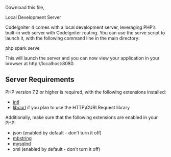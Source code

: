 Download this file,

Local Development Server

CodeIgniter 4 comes with a local development server, leveraging PHP’s built-in web server with CodeIgniter routing. You can use the serve script to launch it, with the following command line in the main directory:

php spark serve

This will launch the server and you can now view your application in your browser at http://localhost:8080.

## Server Requirements

PHP version 7.2 or higher is required, with the following extensions installed: 

- [intl](http://php.net/manual/en/intl.requirements.php)
- [libcurl](http://php.net/manual/en/curl.requirements.php) if you plan to use the HTTP\CURLRequest library

Additionally, make sure that the following extensions are enabled in your PHP:

- json (enabled by default - don't turn it off)
- [mbstring](http://php.net/manual/en/mbstring.installation.php)
- [mysqlnd](http://php.net/manual/en/mysqlnd.install.php)
- xml (enabled by default - don't turn it off)
